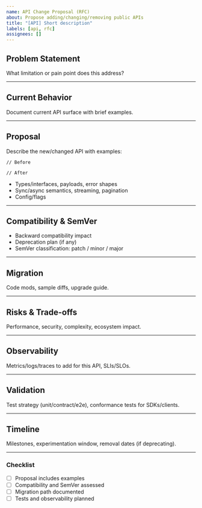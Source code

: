 ```yaml
---
name: API Change Proposal (RFC)
about: Propose adding/changing/removing public APIs
title: "[API] Short description"
labels: [api, rfc]
assignees: []
---
```


## Problem Statement
What limitation or pain point does this address?

---

## Current Behavior
Document current API surface with brief examples.

---

## Proposal
Describe the new/changed API with examples:

    // Before

    // After

- Types/interfaces, payloads, error shapes
- Sync/async semantics, streaming, pagination
- Config/flags

---

## Compatibility & SemVer
- Backward compatibility impact
- Deprecation plan (if any)
- SemVer classification: patch / minor / major

---

## Migration
Code mods, sample diffs, upgrade guide.

---

## Risks & Trade-offs
Performance, security, complexity, ecosystem impact.

---

## Observability
Metrics/logs/traces to add for this API, SLIs/SLOs.

---

## Validation
Test strategy (unit/contract/e2e), conformance tests for SDKs/clients.

---

## Timeline
Milestones, experimentation window, removal dates (if deprecating).

---

### Checklist
- [ ] Proposal includes examples
- [ ] Compatibility and SemVer assessed
- [ ] Migration path documented
- [ ] Tests and observability planned
